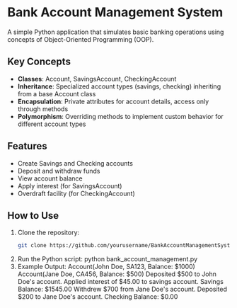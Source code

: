 # Bank Account Management System

A simple Python application that simulates basic banking operations using concepts of Object-Oriented Programming (OOP).

## Key Concepts
- **Classes**: Account, SavingsAccount, CheckingAccount
- **Inheritance**: Specialized account types (savings, checking) inheriting from a base Account class
- **Encapsulation**: Private attributes for account details, access only through methods
- **Polymorphism**: Overriding methods to implement custom behavior for different account types

## Features
- Create Savings and Checking accounts
- Deposit and withdraw funds
- View account balance
- Apply interest (for SavingsAccount)
- Overdraft facility (for CheckingAccount)

## How to Use
1. Clone the repository:
   ```bash
   git clone https://github.com/yourusername/BankAccountManagementSystem.git
2. Run the Python script:
   python bank_account_management.py
3. Example Output:
    Account(John Doe, SA123, Balance: $1000)
    Account(Jane Doe, CA456, Balance: $500)
    Deposited $500 to John Doe's account.
    Applied interest of $45.00 to savings account.
    Savings Balance: $1545.00
    Withdrew $700 from Jane Doe's account.
    Deposited $200 to Jane Doe's account.
    Checking Balance: $0.00
